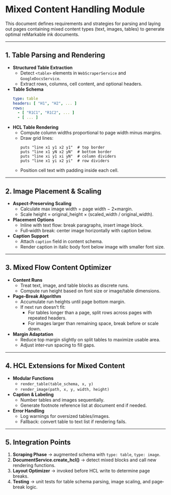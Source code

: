 # Mixed Content Handling Module

This document defines requirements and strategies for parsing and laying out pages containing mixed content types (text, images, tables) to generate optimal reMarkable ink documents.

---

## 1. Table Parsing and Rendering

- **Structured Table Extraction**  
  - Detect `<table>` elements in `WebScraperService` and `GoogleDocsService`.  
  - Extract rows, columns, cell content, and optional headers.  
- **Table Schema**  
  ```yaml
  type: table
  headers: [ "H1", "H2", ... ]
  rows:
    - [ "R1C1", "R1C2", ... ]
    - [ ... ]
  ```
- **HCL Table Rendering**  
  - Compute column widths proportional to page width minus margins.  
  - Draw grid lines:  
    ```hcl
    puts "line x1 y1 x2 y1"  # top border
    puts "line x1 yN x2 yN"  # bottom border
    puts "line xi y1 xi yN"  # column dividers
    puts "line x1 yi x2 yi"  # row dividers
    ```  
  - Position cell text with padding inside each cell.

---

## 2. Image Placement & Scaling

- **Aspect‑Preserving Scaling**  
  - Calculate max image width = page width − 2×margin.  
  - Scale height = original_height × (scaled_width / original_width).  
- **Placement Options**  
  - Inline with text flow: break paragraphs, insert image block.  
  - Full‑width break: center image horizontally with caption below.  
- **Caption Support**  
  - Attach `caption` field in content schema.  
  - Render caption in italic body font below image with smaller font size.

---

## 3. Mixed Flow Content Optimizer

- **Content Runs**  
  - Treat text, image, and table blocks as discrete runs.  
  - Compute run height based on font size or image/table dimensions.  
- **Page‑Break Algorithm**  
  - Accumulate run heights until page bottom margin.  
  - If next run doesn’t fit:
    - For tables longer than a page, split rows across pages with repeated headers.  
    - For images larger than remaining space, break before or scale down.  
- **Margin Adaptation**  
  - Reduce top margin slightly on split tables to maximize usable area.  
  - Adjust inter‑run spacing to fill gaps.

---

## 4. HCL Extensions for Mixed Content

- **Modular Functions**  
  - `render_table(table_schema, x, y)`  
  - `render_image(path, x, y, width, height)`  
- **Caption & Labeling**  
  - Number tables and images sequentially.  
  - Generate footnote reference list at document end if needed.
- **Error Handling**  
  - Log warnings for oversized tables/images.  
  - Fallback: convert table to text list if rendering fails.

---

## 5. Integration Points

1. **Scraping Phase** → augmented schema with `type: table`, `type: image`.  
2. **DocumentService.create_hcl()** → detect mixed blocks and call new rendering functions.  
3. **Layout Optimizer** → invoked before HCL write to determine page breaks.  
4. **Testing** → unit tests for table schema parsing, image scaling, and page‐break logic.

